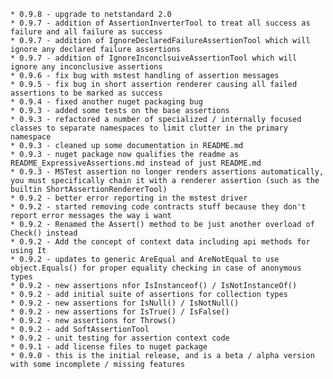     * 0.9.8 - upgrade to netstandard 2.0 
    * 0.9.7 - addition of AssertionInverterTool to treat all success as failure and all failure as success
    * 0.9.7 - addition of IgnoreDeclaredFailureAssertionTool which will ignore any declared failure assertions
    * 0.9.7 - addition of IgnoreInconclsuiveAssertionTool which will ignore any inconclusive assertions
    * 0.9.6 - fix bug with mstest handling of assertion messages
    * 0.9.5 - fix bug in short assertion renderer causing all failed assertions to be marked as success
    * 0.9.4 - fixed another nuget packaging bug
    * 0.9.3 - added some tests on the base assertions
    * 0.9.3 - refactored a number of specialized / internally focused classes to separate namespaces to limit clutter in the primary namespace
    * 0.9.3 - cleaned up some documentation in README.md
    * 0.9.3 - nuget package now qualifies the readme as README_ExpressiveAssertions.md instead of just README.md
    * 0.9.3 - MSTest assertion no longer renders assertions automatically, you must specifically chain it with a renderer assertion (such as the builtin ShortAssertionRendererTool)
    * 0.9.2 - better error reporting in the mstest driver
    * 0.9.2 - started removing code contracts stuff because they don't report error messages the way i want
    * 0.9.2 - Renamed the Assert() method to be just another overload of Check() instead
    * 0.9.2 - Add the concept of context data including api methods for using It
    * 0.9.2 - updates to generic AreEqual and AreNotEqual to use object.Equals() for proper equality checking in case of anonymous types
    * 0.9.2 - new assertions nfor IsInstanceof() / IsNotInstanceOf()
    * 0.9.2 - add initial suite of assertions for collection types
    * 0.9.2 - new assertions for IsNull() / IsNotNull()
    * 0.9.2 - new assertions for IsTrue() / IsFalse()
    * 0.9.2 - new assertions for Throws()
    * 0.9.2 - add SoftAssertionTool
    * 0.9.2 - unit testing for assertion context code
    * 0.9.1 - add license files to nuget package
    * 0.9.0 - this is the initial release, and is a beta / alpha version with some incomplete / missing features
